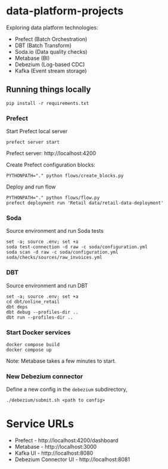 # data-platform-projects

Exploring data platform technologies:

- Prefect (Batch Orchestration)
- DBT (Batch Transform)
- Soda.io (Data quality checks)
- Metabase (BI)
- Debezium (Log-based CDC)
- Kafka (Event stream storage)


## Running things locally
```
pip install -r requirements.txt
```

### Prefect
Start Prefect local server
```
prefect server start
```
Prefect server: http://localhost:4200

Create Prefect configuration blocks:
```
PYTHONPATH="." python flows/create_blocks.py
```

Deploy and run flow
```
PYTHONPATH="." python flows/flow.py
prefect deployment run 'Retail data/retail-data-deployment'
```

### Soda
Source environment and run Soda tests
```
set -a; source .env; set +a
soda test-connection -d raw -c soda/configuration.yml
soda scan -d raw -c soda/configuration.yml soda/checks/sources/raw_invoices.yml
```

### DBT
Source environment and run DBT
```
set -a; source .env; set +a
cd dbt/online_retail
dbt deps
dbt debug --profiles-dir ..
dbt run --profiles-dir ..
```


### Start Docker services

```
docker compose build
docker compose up
```

Note: Metabase takes a few minutes to start.

### New Debezium connector

Define a new config in the `debezium` subdirectory,

```
./debezium/submit.sh <path to config>
```

# Service URLs
- Prefect - http://localhost:4200/dashboard
- Metabase - http://localhost:3000
- Kafka UI - http://localhost:8080
- Debezium Connector UI - http://localhost:8081
